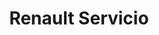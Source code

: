 ---
title: "Renault Servicio"
url: /neuquen/renault-servicio-general-san-martin/
shop: Autowerkstatt
---